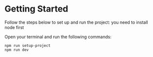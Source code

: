 # Getting Started
Follow the steps below to set up and run the project:
 you need to install node first 

Open your terminal and run the following commands:
```
npm run setup-project
npm run dev
```
